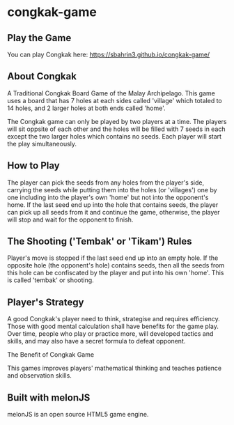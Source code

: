 # congkak-game

## Play the Game

You can play Congkak here: https://sbahrin3.github.io/congkak-game/



## About Congkak

A Traditional Congkak Board Game of the Malay Archipelago.  This game uses a board that has 7 holes at each sides called 'village' which totaled to 14 holes, and 2 larger holes at both ends called 'home'.

The Congkak game can only be played by two players at a time. The players will sit oppsite of each other and the holes will be filled with 7 seeds in each except the two larger holes which contains no seeds. Each player will start the play simultaneously.


## How to Play

The player can pick the seeds from any holes from the player's side, carrying the seeds while putting them into the holes (or 'villages') one by one including into the player's own 'home' but not into the opponent's home. If the last seed end up into the hole that contains seeds, the player can pick up all seeds from it and continue the game, otherwise, the player will stop and wait for the opponent to finish.


## The Shooting ('Tembak' or 'Tikam') Rules

Player's move is stopped if the last seed end up into an empty hole. If the opposite hole (the opponent's hole) contains seeds, then all the seeds from this hole can be confiscated by the player and put into his own 'home'. This is called 'tembak' or shooting.


## Player's Strategy

A good Congkak's player need to think, strategise and requires efficiency. Those with good mental calculation shall have benefits for the game play. Over time, people who play or practice more, will developed tactics and skills, and may also have a secret formula to defeat opponent.

The Benefit of Congkak Game

This games improves players' mathematical thinking and teaches patience and observation skills.


## Built with melonJS

melonJS is an open source HTML5 game engine.